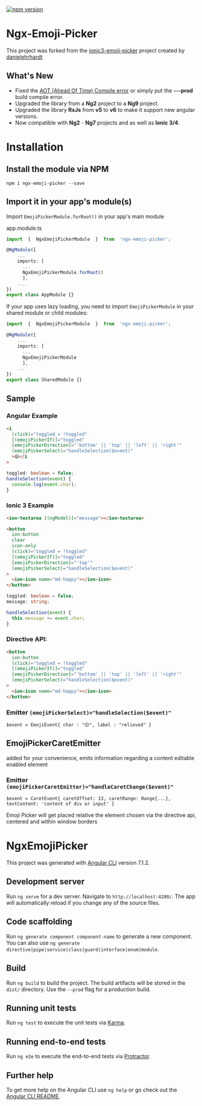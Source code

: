 [![npm version](https://badge.fury.io/js/ngx-emoji-picker.svg)](https://badge.fury.io/js/ngx-emoji-picker)

# Ngx-Emoji-Picker

This project was forked from the [ionic3-emoji-picker](https://github.com/danielehrhardt/ionic3-emoji-picker) project created by [danielehrhardt](https://github.com/danielehrhardt)

## What's New

- Fixed the [AOT (Ahead Of Time) Compile error](https://github.com/danielehrhardt/ionic3-emoji-picker/issues/8) or simply put the **---prod** build compile error.
- Upgraded the library from a **Ng2** project to a **Ng9** project.
- Upgraded the library **RxJs** from **v5** to **v6** to make it support new angular versions.
- Now compatible with **Ng2** - **Ng7** projects and as well as **Ionic 3/4**.

# Installation

## Install the module via NPM

```shell
npm i ngx-emoji-picker --save
```

## Import it in your app's module(s)

Import `EmojiPickerModule.forRoot()` in your app's main module

app.module.ts

```ts
import  {  NgxEmojiPickerModule  }  from  'ngx-emoji-picker';

@NgModule({
    ...
    imports: [
      ...
      NgxEmojiPickerModule.forRoot()
      ],
    ...
})
export class AppModule {}
```

If your app uses lazy loading, you need to import `EmojiPickerModule` in your shared module or child modules:

```ts
import  {  NgxEmojiPickerModule  }  from  'ngx-emoji-picker';

@NgModule({
    ...
    imports: [
      ...
      NgxEmojiPickerModule
      ],
    ...
})
export class SharedModule {}
```

## Sample

### Angular Example

```html
<i
  (click)="toggled = !toggled"
  [(emojiPickerIf)]="toggled"
  [emojiPickerDirection]="'bottom' || 'top' || 'left' || 'right'"
  (emojiPickerSelect)="handleSelection($event)"
  >😄</i
>
```

```ts
toggled: boolean = false;
handleSelection(event) {
  console.log(event.char);
}
```

### Ionic 3 Example

```html
<ion-textarea [(ngModel)]="message"></ion-textarea>

<button
  ion-button
  clear
  icon-only
  (click)="toggled = !toggled"
  [(emojiPickerIf)]="toggled"
  [emojiPickerDirection]="'top'"
  (emojiPickerSelect)="handleSelection($event)"
>
  <ion-icon name="md-happy"></ion-icon>
</button>
```

```ts
toggled: boolean = false;
message: string;

handleSelection(event) {
  this.message += event.char;
}
```

### Directive API:

```html
<button
  ion-button
  (click)="toggled = !toggled"
  [(emojiPickerIf)]="toggled"
  [emojiPickerDirection]="'bottom' || 'top' || 'left' || 'right'"
  (emojiPickerSelect)="handleSelection($event)"
>
  <ion-icon name="md-happy"></ion-icon>
</button>
```

### Emitter `(emojiPickerSelect)="handleSelection($event)"`

```
$event = EmojiEvent{ char : "😌", label : "relieved" }
```

## EmojiPickerCaretEmitter

added for your convenience, emits information regarding a content editable enabled element

### Emitter `(emojiPickerCaretEmitter)="handleCaretChange($event)"`

```
$event = CaretEvent{ caretOffset: 13, caretRange: Range{...}, textContent: 'content of div or input' }
```

Emoji Picker will get placed relative the element chosen via the directive api, centered and within window borders

# NgxEmojiPicker

This project was generated with [Angular CLI](https://github.com/angular/angular-cli) version 7.1.2.

## Development server

Run `ng serve` for a dev server. Navigate to `http://localhost:4200/`. The app will automatically reload if you change any of the source files.

## Code scaffolding

Run `ng generate component component-name` to generate a new component. You can also use `ng generate directive|pipe|service|class|guard|interface|enum|module`.

## Build

Run `ng build` to build the project. The build artifacts will be stored in the `dist/` directory. Use the `--prod` flag for a production build.

## Running unit tests

Run `ng test` to execute the unit tests via [Karma](https://karma-runner.github.io).

## Running end-to-end tests

Run `ng e2e` to execute the end-to-end tests via [Protractor](http://www.protractortest.org/).

## Further help

To get more help on the Angular CLI use `ng help` or go check out the [Angular CLI README](https://github.com/angular/angular-cli/blob/master/README.md).
